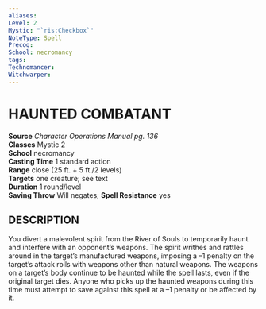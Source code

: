 ```yaml
---
aliases: 
Level: 2
Mystic: "`ris:Checkbox`"
NoteType: Spell
Precog: 
School: necromancy 
tags: 
Technomancer: 
Witchwarper: 
---
```

# HAUNTED COMBATANT

**Source** _Character Operations Manual pg. 136_  
**Classes** Mystic 2  
**School** necromancy  
**Casting Time** 1 standard action  
**Range** close (25 ft. + 5 ft./2 levels)  
**Targets** one creature; see text  
**Duration** 1 round/level  
**Saving Throw** Will negates; **Spell Resistance** yes

## DESCRIPTION

You divert a malevolent spirit from the River of Souls to temporarily haunt and interfere with an opponent’s weapons. The spirit writhes and rattles around in the target’s manufactured weapons, imposing a –1 penalty on the target’s attack rolls with weapons other than natural weapons. The weapons on a target’s body continue to be haunted while the spell lasts, even if the original target dies. Anyone who picks up the haunted weapons during this time must attempt to save against this spell at a –1 penalty or be affected by it.